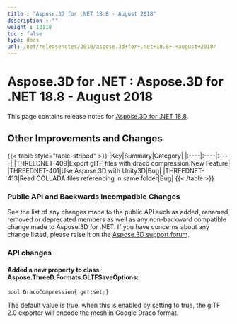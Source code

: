```yaml
---
title : "Aspose.3D for .NET 18.8 - August 2018" 
description : "" 
weight : 12118 
toc : false
type: docs
url: /net/releasenotes/2018/aspose.3d+for+.net+18.8+-+august+2018/
---
```


# Aspose.3D for .NET : Aspose.3D for .NET 18.8 - August 2018


This page contains release notes for [Aspose.3D for .NET 18.8](https://www.nuget.org/packages/Aspose.3D/18.8.0).

## Other Improvements and Changes

{{< table style="table-striped" >}}
|Key|Summary|Category|
|:----|:----|:----|
|THREEDNET-409|Export glTF files with draco compression|New Feature|
|THREEDNET-401|Use Aspose.3D with Unity3D|Bug|
|THREEDNET-413|Read COLLADA files referencing in same folder|Bug|
{{< /table >}}

### Public API and Backwards Incompatible Changes

See the list of any changes made to the public API such as added, renamed, removed or deprecated members as well as any non-backward compatible change made to Aspose.3D for .NET. If you have concerns about any change listed, please raise it on the [Aspose.3D support forum](https://forum.aspose.com/c/3d).

### API changes

#### Added a new property to class Aspose.ThreeD.Formats.GLTFSaveOptions:

	bool DracoCompression{ get;set;}

The default value is true, when this is enabled by setting to true, the glTF 2.0 exporter will encode the mesh in Google Draco format.

